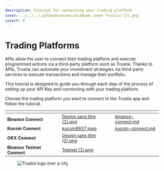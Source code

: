 ```yaml
---
description: Tutorial for connecting your trading platform
cover: ../../../.gitbook/assets/GitBook cover Trustia (3).png
coverY: 0
---
```


# Trading Platforms

APIs allow the user to connect their trading platform and execute programmed actions via a third-party platform such as Trustia. Thanks to APIs, Trustia can automate your investment strategies via third-party services to execute transactions and manage their portfolio.

This tutorial is designed to guide you through each step of the process of setting up your API Key and connecting with your trading platform.

Choose the trading platform you want to connect to the Trustia app and follow the tutorial.

<table data-view="cards"><thead><tr><th></th><th data-hidden data-card-cover data-type="files"></th><th data-hidden data-card-target data-type="content-ref"></th></tr></thead><tbody><tr><td><strong>Binance Connect</strong></td><td><a href="../../../.gitbook/assets/Design sans titre (1).png">Design sans titre (1).png</a></td><td><a href="binance-connect.md">binance-connect.md</a></td></tr><tr><td><strong>Kucoin Connect</strong></td><td><a href="../../../.gitbook/assets/kucoin8937.jpeg">kucoin8937.jpeg</a></td><td><a href="kucoin-connect.md">kucoin-connect.md</a></td></tr><tr><td><strong>OKX Connect</strong></td><td><a href="../../../.gitbook/assets/Design sans titre (2).png">Design sans titre (2).png</a></td><td></td></tr><tr><td><strong>Binance Testnet Connect</strong></td><td><a href="../../../.gitbook/assets/Testnet (1).png">Testnet (1).png</a></td><td></td></tr></tbody></table>

<figure><img src="../../../.gitbook/assets/Capture d’écran 2023-12-19 à 18.42.18.png" alt="Trustia logo over a city"><figcaption></figcaption></figure>
